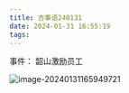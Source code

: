 ```yaml
---
title: 吉事语240131
date: 2024-01-31 16:55:19
tags:
---
```




事件： 韶山激励员工

![image-20240131165949721](https://hoey-images.oss-cn-hangzhou.aliyuncs.com/img/image-20240131165949721.png)
